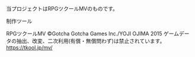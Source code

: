 当プロジェクトはRPGツクールMVのものです。

制作ツール

RPGツクールMV
©Gotcha Gotcha Games Inc./YOJI OJIMA 2015
ゲームデータの抽出、改変、二次利用(有償・無償問わず)は禁止されています。
https://tkool.jp/mv/